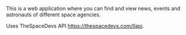 This is a web application where you can find and view news, events and
astronauts of different space agencies.

Uses TheSpaceDevs API https://thespacedevs.com/llapi.

